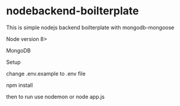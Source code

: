 # nodebackend-boilterplate
This is simple nodejs backend boilterplate with mongodb-mongoose

Node version 8>

MongoDB 

Setup

change .env.example to .env file

npm install

then to run use
nodemon or node app.js





<!-- [![HitCount](http://hits.dwyl.io/VikasKad/nodebackend-boilterplate.svg)](http://hits.dwyl.io/VikasKad/nodebackend-boilterplate) -->
